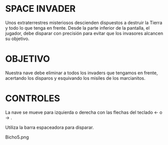# SPACE INVADER

Unos extraterrestres misteriosos descienden dispuestos a destruir la Tierra y todo lo que tenga en frente. 
Desde la parte inferior de la pantalla, el jugador, debe disparar con precisión para evitar que los invasores alcancen su objetivo. 

# OBJETIVO

Nuestra nave debe eliminar a todos los invaders que tengamos en frente, acertando los disparos y esquivando los misiles de los marcianitos.

# CONTROLES

La nave se mueve para izquierda o derecha con las flechas del teclado ← o → .

Utiliza la barra espaceadora para disparar.
 
 
 
 
 <img>Bicho5.png
